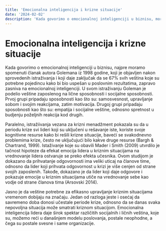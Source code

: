 ```yaml
---
title: 'Emocionalna inteligencija i krizne situacije'
date: '2024-02-02'
description: 'Kada govorimo o emocionalnoj inteligenciji u biznisu, moramo spomenuti članak autora Golemana iz 1998 godine, koji je objavljen nakon sprovedenih istraživanja i koji daje zaključak da se 67% ...  '
---
```


# Emocionalna inteligencija i krizne situacije

Kada govorimo o emocionalnoj inteligenciji u biznisu, najpre moramo spomenuti članak autora Golemana iz 1998 godine, koji je objavljen nakon sprovedenih istraživanja i koji daje zaključak da se 67% svih veština koje su potrebne pojedincu kako bi bio uspešan u poslovnim rezultatima, zapravo zasniva na emocionalnoj inteligenciji. U svom istraživanju Goleman je podelio veštine zaposlenog na lične sposobnosti i socijalne sposobnosti. Prvoj grupi pripadaju sposobnosti kao što su: samosvesnost, upravljanje sobom i svojim reakcijama, zatim motivacija. Drugoj grupi pripadaju sposobnosti kao što su: empatija i socijalne veštine, odnosno spretnost u budjenju poželjnih reakcija kod drugih.

Paralelno, istražiivanja vezana za krizni menadžment pokazala su da u periodu krize svi lideri koji su uključeni u rešavanje iste, koriste svoje kognitivne resurse kako bi rešili krizne situacije, baveći se svakodnevno problemima krize, često ne uključujući bilo kakve druge resurse (Bargh & Chartrand, 1999). Istaživanje koje su obavili Mader i Smith (2009) utvrdilo je tačnost hipoteze da efekat emocija lidera u kriznim situacijama na vrednovanje lidera ostvaruje se preko efekta učesnika. Ovom studijom je dokazano da prihvatanje odgovornosti ima veliki uticaj na članove time, odnosno da lider koji prihvata odgovornost u krizi je više cenjen od strane svojih zaposlenih. Takođe, dokazano je da lider koji daje odgovore i pokazuje emocije u kriznim situacijama utiče na vrednovanje sebe kao vodje od strane članova tima (Arsovski 2014).

Jasno je da veštine potrebne za efikasno upravljanje kriznim situacijama vremenom dobijaju na značaju. Jedan od razloga jeste i osećaj da savremeno doba donosi učestale periode krize, odnosno da se danas svaka nepovoljna situacija može smatrati kriznom situacijom. Emocionalna inteligencija lidera daje širok spektar različitih socijalnih i ličnih veština, koje su, možemo reći u današnjem modelu poslovanja, postale neophodne, a čega su postale svesne i same organizacije.
